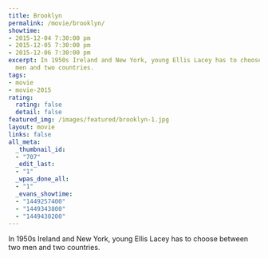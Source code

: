 ```yaml
---
title: Brooklyn
permalink: /movie/brooklyn/
showtime:
- 2015-12-04 7:30:00 pm
- 2015-12-05 7:30:00 pm
- 2015-12-06 7:30:00 pm
excerpt: In 1950s Ireland and New York, young Ellis Lacey has to choose between two
  men and two countries.
tags:
- movie
- movie-2015
rating:
  rating: false
  detail: false
featured_img: /images/featured/brooklyn-1.jpg
layout: movie
links: false
all_meta:
  _thumbnail_id:
  - "707"
  _edit_last:
  - "1"
  _wpas_done_all:
  - "1"
  _evans_showtime:
  - "1449257400"
  - "1449343800"
  - "1449430200"
---
```


In 1950s Ireland and New York, young Ellis Lacey has to choose between two men and two countries.